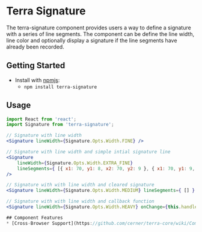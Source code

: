 # Terra Signature

The terra-signature component provides users a way to define a signature with a series of line segments.
The component can be define the line width, line color and optionally display a signature if the line segments have 
already been recorded.

## Getting Started

- Install with [npmjs](https://www.npmjs.com):
  - `npm install terra-signature`

## Usage

```jsx
import React from 'react';
import Signature from 'terra-signature';

// Signature with line width 
<Signature lineWidth={Signature.Opts.Width.FINE} />

// Signature with line width and simple intial signature line
<Signature 
	lineWidth={Signature.Opts.Width.EXTRA_FINE} 
	lineSegments={ [{ x1: 70, y1: 8, x2: 70, y2: 9 }, { x1: 70, y1: 9, x2: 70, y2: 10 }] } 
/>

// Signature with with line width and cleared signature
<Signature lineWidth={Signature.Opts.Width.MEDIUM} lineSegments={ [] } />

// Signature with with line width and callback function
<Signature lineWidth={Signature.Opts.Width.HEAVY} onChange={this.handleChange.bind(this)} />

## Component Features
* [Cross-Browser Support](https://github.com/cerner/terra-core/wiki/Component-Features#cross-browser-support)
